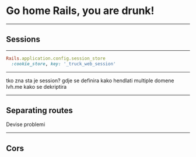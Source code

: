 # Go home Rails, you are drunk!

---

## Sessions

---

```ruby
Rails.application.config.session_store
  :cookie_store, key: '_truck_web_session'

```

---

tko zna sta je session?
gdje se definira
kako hendlati multiple domene
lvh.me
kako se dekriptira

---

## Separating routes
Devise problemi

---

## Cors
